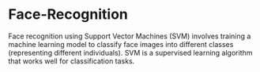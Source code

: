 # Face-Recognition
Face recognition using Support Vector Machines (SVM) involves training a machine learning model to classify face images into different classes (representing different individuals). SVM is a supervised learning algorithm that works well for classification tasks.
